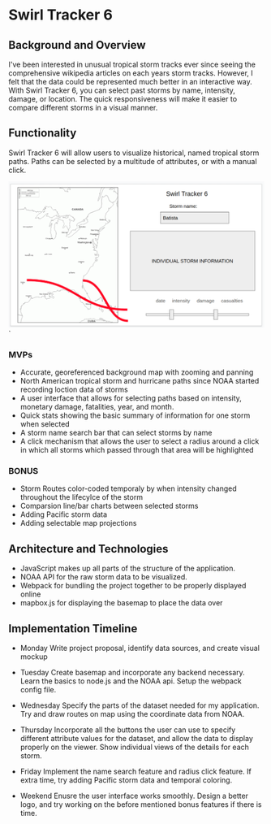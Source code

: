 # Swirl Tracker 6

## Background and Overview
I've been interested in unusual tropical storm tracks ever since seeing the comprehensive wikipedia articles on each years storm tracks.  However, I felt that the data could be represented much better in an interactive way.  With Swirl Tracker 6, you can select past storms by name, intensity, damage, or location.  The quick responsiveness will make it easier to compare different storms in a visual manner.

## Functionality
Swirl Tracker 6 will allow users to visualize historical, named tropical storm paths.  Paths can be selected by a multitude of attributes, or with a manual click.

![wireframe](st6-wireframe.png)`

### MVPs
* Accurate, georeferenced background map with zooming and panning
* North American tropical storm and hurricane paths since NOAA started recording loction data of storms
* A user interface that allows for selecting paths based on intensity, monetary damage, fatalities, year, and month.
* Quick stats showing the basic summary of information for one storm when selected
* A storm name search bar that can select storms by name
* A click mechanism that allows the user to select a radius around a click in which all storms which passed through that area will be highlighted

### BONUS
* Storm Routes color-coded temporaly by when intensity changed throughout the lifecylce of the storm
* Comparsion line/bar charts between selected storms
* Adding Pacific storm data
* Adding selectable map projections

## Architecture and Technologies
* JavaScript makes up all parts of the structure of the application.
* NOAA API for the raw storm data to be visualized.
* Webpack for bundling the project together to be properly displayed online
* mapbox.js for displaying the basemap to place the data over

## Implementation Timeline

* Monday
Write project proposal, identify data sources, and create visual mockup

* Tuesday
Create basemap and incorporate any backend necessary.  Learn the basics to node.js and the NOAA api.  Setup the webpack config file.

* Wednesday
Specify the parts of the dataset needed for my application.  Try and draw routes on map using the coordinate data from NOAA.

* Thursday
Incorporate all the buttons the user can use to specify different attribute values for the dataset, and allow the data to display properly on the viewer.  Show individual views of the details for each storm.

* Friday
Implement the name search feature and radius click feature.  If extra time, try adding Pacific storm data and temporal coloring.

* Weekend
Enusre the user interface works smoothly.  Design a better logo, and try working on the before mentioned bonus features if there is time.
